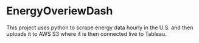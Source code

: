 # EnergyOveriewDash
This project uses python to scrape energy data hourly in the U.S. and then uploads it to AWS S3 where it is then connected live to Tableau.
